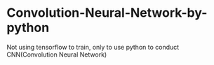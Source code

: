 # Convolution-Neural-Network-by-python
Not using tensorflow to train, only to use python to conduct CNN(Convolution Neural Network)
